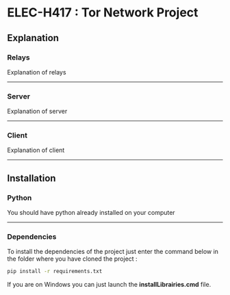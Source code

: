# ELEC-H417 : Tor Network Project

## Explanation

### Relays

Explanation of relays

---
### Server

Explanation of server

---
### Client

Explanation of client

***
## Installation

### Python

You should have python already installed on your computer

---
### Dependencies

To install the dependencies of the project just enter the command below in the folder where you have cloned the project :
```cmd
pip install -r requirements.txt
```

If you are on Windows you can just launch the **installLibrairies.cmd** file.